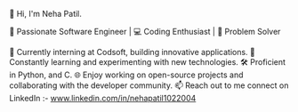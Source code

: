 👋 Hi, I'm Neha Patil.

🚀 Passionate Software Engineer | 💻 Coding Enthusiast | 🔧 Problem Solver

🔭 Currently interning at Codsoft, building innovative applications.
🌱 Constantly learning and experimenting with new technologies.
🛠️ Proficient in Python, and C.
🌐 Enjoy working on open-source projects and collaborating with the developer community.
📫 Reach out to me connect on LinkedIn :- www.linkedin.com/in/nehapatil1022004
